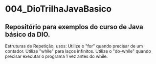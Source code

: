# 004_DioTrilhaJavaBasico
## Repositório para exemplos do curso  de Java básico da DIO.

Estruturas de Repetição, usos:
Utilize o "for" quando precisar de um contador.
Utilize "while" para laços infinitos.
Utilize o "do-while" quando precisar executar o programa 1 vez antes do while.
